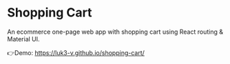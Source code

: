 # Shopping Cart
An ecommerce one-page web app with shopping cart using React routing & Material UI.

👉Demo: https://luk3-v.github.io/shopping-cart/
